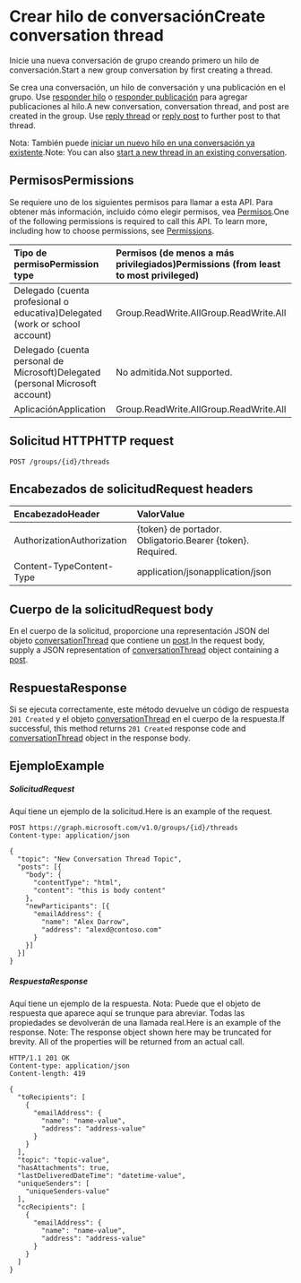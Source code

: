 # <a name="create-conversation-thread"></a><span data-ttu-id="76908-101">Crear hilo de conversación</span><span class="sxs-lookup"><span data-stu-id="76908-101">Create conversation thread</span></span>

<span data-ttu-id="76908-102">Inicie una nueva conversación de grupo creando primero un hilo de conversación.</span><span class="sxs-lookup"><span data-stu-id="76908-102">Start a new group conversation by first creating a thread.</span></span> 

<span data-ttu-id="76908-p101">Se crea una conversación, un hilo de conversación y una publicación en el grupo. Use [responder hilo](conversationthread_reply.md) o [responder publicación](post_reply.md) para agregar publicaciones al hilo.</span><span class="sxs-lookup"><span data-stu-id="76908-p101">A new conversation, conversation thread, and post are created in the group. Use [reply thread](conversationthread_reply.md) or [reply post](post_reply.md) to further post to that thread.</span></span>

<span data-ttu-id="76908-105">Nota: También puede [iniciar un nuevo hilo en una conversación ya existente](conversation_post_threads.md).</span><span class="sxs-lookup"><span data-stu-id="76908-105">Note: You can also [start a new thread in an existing conversation](conversation_post_threads.md).</span></span> 

## <a name="permissions"></a><span data-ttu-id="76908-106">Permisos</span><span class="sxs-lookup"><span data-stu-id="76908-106">Permissions</span></span>
<span data-ttu-id="76908-p102">Se requiere uno de los siguientes permisos para llamar a esta API. Para obtener más información, incluido cómo elegir permisos, vea [Permisos](../../../concepts/permissions_reference.md).</span><span class="sxs-lookup"><span data-stu-id="76908-p102">One of the following permissions is required to call this API. To learn more, including how to choose permissions, see [Permissions](../../../concepts/permissions_reference.md).</span></span>

|<span data-ttu-id="76908-109">Tipo de permiso</span><span class="sxs-lookup"><span data-stu-id="76908-109">Permission type</span></span>      | <span data-ttu-id="76908-110">Permisos (de menos a más privilegiados)</span><span class="sxs-lookup"><span data-stu-id="76908-110">Permissions (from least to most privileged)</span></span>              |
|:--------------------|:---------------------------------------------------------|
|<span data-ttu-id="76908-111">Delegado (cuenta profesional o educativa)</span><span class="sxs-lookup"><span data-stu-id="76908-111">Delegated (work or school account)</span></span> | <span data-ttu-id="76908-112">Group.ReadWrite.All</span><span class="sxs-lookup"><span data-stu-id="76908-112">Group.ReadWrite.All</span></span>    |
|<span data-ttu-id="76908-113">Delegado (cuenta personal de Microsoft)</span><span class="sxs-lookup"><span data-stu-id="76908-113">Delegated (personal Microsoft account)</span></span> | <span data-ttu-id="76908-114">No admitida.</span><span class="sxs-lookup"><span data-stu-id="76908-114">Not supported.</span></span>    |
|<span data-ttu-id="76908-115">Aplicación</span><span class="sxs-lookup"><span data-stu-id="76908-115">Application</span></span> | <span data-ttu-id="76908-116">Group.ReadWrite.All</span><span class="sxs-lookup"><span data-stu-id="76908-116">Group.ReadWrite.All</span></span> |

## <a name="http-request"></a><span data-ttu-id="76908-117">Solicitud HTTP</span><span class="sxs-lookup"><span data-stu-id="76908-117">HTTP request</span></span>
<!-- { "blockType": "ignored" } -->
```http
POST /groups/{id}/threads
```
## <a name="request-headers"></a><span data-ttu-id="76908-118">Encabezados de solicitud</span><span class="sxs-lookup"><span data-stu-id="76908-118">Request headers</span></span>
| <span data-ttu-id="76908-119">Encabezado</span><span class="sxs-lookup"><span data-stu-id="76908-119">Header</span></span>       | <span data-ttu-id="76908-120">Valor</span><span class="sxs-lookup"><span data-stu-id="76908-120">Value</span></span> |
|:---------------|:--------|
| <span data-ttu-id="76908-121">Authorization</span><span class="sxs-lookup"><span data-stu-id="76908-121">Authorization</span></span>  | <span data-ttu-id="76908-p103">{token} de portador. Obligatorio.</span><span class="sxs-lookup"><span data-stu-id="76908-p103">Bearer {token}. Required.</span></span>  |
| <span data-ttu-id="76908-124">Content-Type</span><span class="sxs-lookup"><span data-stu-id="76908-124">Content-Type</span></span>  | <span data-ttu-id="76908-125">application/json</span><span class="sxs-lookup"><span data-stu-id="76908-125">application/json</span></span>  |

## <a name="request-body"></a><span data-ttu-id="76908-126">Cuerpo de la solicitud</span><span class="sxs-lookup"><span data-stu-id="76908-126">Request body</span></span>
<span data-ttu-id="76908-127">En el cuerpo de la solicitud, proporcione una representación JSON del objeto [conversationThread](../resources/conversationthread.md) que contiene un [post](../resources/post.md).</span><span class="sxs-lookup"><span data-stu-id="76908-127">In the request body, supply a JSON representation of [conversationThread](../resources/conversationthread.md) object containing a [post](../resources/post.md).</span></span>

## <a name="response"></a><span data-ttu-id="76908-128">Respuesta</span><span class="sxs-lookup"><span data-stu-id="76908-128">Response</span></span>

<span data-ttu-id="76908-129">Si se ejecuta correctamente, este método devuelve un código de respuesta `201 Created` y el objeto [conversationThread](../resources/conversationthread.md) en el cuerpo de la respuesta.</span><span class="sxs-lookup"><span data-stu-id="76908-129">If successful, this method returns `201 Created` response code and [conversationThread](../resources/conversationthread.md) object in the response body.</span></span>

## <a name="example"></a><span data-ttu-id="76908-130">Ejemplo</span><span class="sxs-lookup"><span data-stu-id="76908-130">Example</span></span>
##### <a name="request"></a><span data-ttu-id="76908-131">Solicitud</span><span class="sxs-lookup"><span data-stu-id="76908-131">Request</span></span>
<span data-ttu-id="76908-132">Aquí tiene un ejemplo de la solicitud.</span><span class="sxs-lookup"><span data-stu-id="76908-132">Here is an example of the request.</span></span>
<!-- {
  "blockType": "request",
  "name": "create_conversationthread_from_group"
}-->
```http
POST https://graph.microsoft.com/v1.0/groups/{id}/threads
Content-type: application/json

{
  "topic": "New Conversation Thread Topic",
  "posts": [{
    "body": {
      "contentType": "html",
      "content": "this is body content"
    },
    "newParticipants": [{
      "emailAddress": {
        "name": "Alex Darrow",
        "address": "alexd@contoso.com"
      }
    }]
  }]
}
```
##### <a name="response"></a><span data-ttu-id="76908-133">Respuesta</span><span class="sxs-lookup"><span data-stu-id="76908-133">Response</span></span>
<span data-ttu-id="76908-p104">Aquí tiene un ejemplo de la respuesta. Nota: Puede que el objeto de respuesta que aparece aquí se trunque para abreviar. Todas las propiedades se devolverán de una llamada real.</span><span class="sxs-lookup"><span data-stu-id="76908-p104">Here is an example of the response. Note: The response object shown here may be truncated for brevity. All of the properties will be returned from an actual call.</span></span>
<!-- {
  "blockType": "response",
  "truncated": true,
  "@odata.type": "microsoft.graph.conversationThread"
} -->
```http
HTTP/1.1 201 OK
Content-type: application/json
Content-length: 419

{
  "toRecipients": [
    {
      "emailAddress": {
        "name": "name-value",
        "address": "address-value"
      }
    }
  ],
  "topic": "topic-value",
  "hasAttachments": true,
  "lastDeliveredDateTime": "datetime-value",
  "uniqueSenders": [
    "uniqueSenders-value"
  ],
  "ccRecipients": [
    {
      "emailAddress": {
        "name": "name-value",
        "address": "address-value"
      }
    }
  ]
}
```

<!-- uuid: 8fcb5dbc-d5aa-4681-8e31-b001d5168d79
2015-10-25 14:57:30 UTC -->
<!-- {
  "type": "#page.annotation",
  "description": "Create thread",
  "keywords": "",
  "section": "documentation",
  "tocPath": ""
}-->

